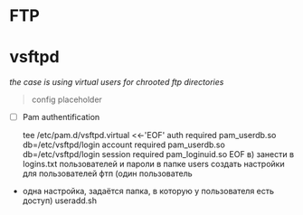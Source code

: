 FTP
=============
# vsftpd

*the case is using virtual users for chrooted ftp directories*

> config placeholder

* [ ] Pam authentification

	tee /etc/pam.d/vsftpd.virtual <<-'EOF'
	auth required pam_userdb.so db=/etc/vsftpd/login
	account required pam_userdb.so db=/etc/vsftpd/login
	session required pam_loginuid.so
	EOF
в) занести в logins.txt пользователей и пароли
в папке users создать настройки для пользователей фтп (один пользователь
- одна настройка, задаётся папка, в которую у пользователя есть доступ)
useradd.sh